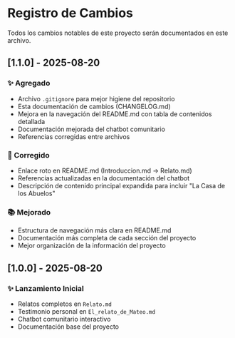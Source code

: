 # Registro de Cambios

Todos los cambios notables de este proyecto serán documentados en este archivo.

## [1.1.0] - 2025-08-20

### ✨ Agregado
- Archivo `.gitignore` para mejor higiene del repositorio
- Esta documentación de cambios (CHANGELOG.md)
- Mejora en la navegación del README.md con tabla de contenidos detallada
- Documentación mejorada del chatbot comunitario
- Referencias corregidas entre archivos

### 🔧 Corregido
- Enlace roto en README.md (Introduccion.md → Relato.md)
- Referencias actualizadas en la documentación del chatbot
- Descripción de contenido principal expandida para incluir "La Casa de los Abuelos"

### 📚 Mejorado
- Estructura de navegación más clara en README.md
- Documentación más completa de cada sección del proyecto
- Mejor organización de la información del proyecto

## [1.0.0] - 2025-08-20

### ✨ Lanzamiento Inicial
- Relatos completos en `Relato.md`
- Testimonio personal en `El_relato_de_Mateo.md`
- Chatbot comunitario interactivo
- Documentación base del proyecto